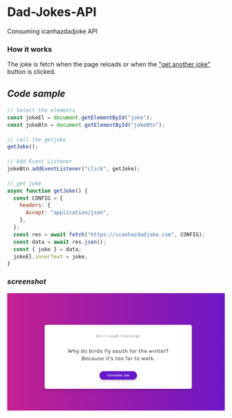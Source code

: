 # Dad-Jokes-API

Consuming icanhazdadjoke API

### How it works

The joke is fetch when the page reloads or when the
["get another joke"](dadjokes.PNG) button is clicked.

## _Code sample_

```js
// Select the elements
const jokeEl = document.getElementById("joke");
const jokeBtn = document.getElementById("jokeBtn");

// call the getjoke
getJoke();

// Add Event Listener
jokeBtn.addEventListener("click", getJoke);

// get joke
async function getJoke() {
  const CONFIG = {
    headers: {
      Accept: "application/json",
    },
  };
  const res = await fetch("https://icanhazdadjoke.com", CONFIG);
  const data = await res.json();
  const { joke } = data;
  jokeEl.innerText = joke;
}
```

### _screenshot_

![screenshot](dadjokes.PNG)

